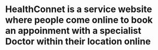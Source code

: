 # HealthConnet is a service website where people come online to book an appoinment with a specialist Doctor within their location online 
